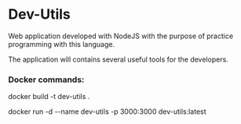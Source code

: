 # Dev-Utils
Web application developed with NodeJS with the purpose of practice programming with this language.

The application will contains several useful tools for the developers.

### Docker commands:
docker build -t dev-utils .

docker run -d --name dev-utils -p 3000:3000 dev-utils:latest